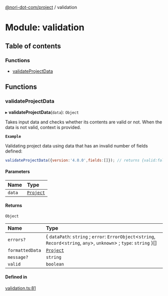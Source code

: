 [@nori-dot-com/project](../README.md) / validation

# Module: validation

## Table of contents

### Functions

- [validateProjectData](validation.md#validateprojectdata)

## Functions

### validateProjectData

▸ **validateProjectData**(`data`): `Object`

Takes input data and checks whether its contents are valid or not. When the data is not valid, context is provided.

**`Example`**

<caption>Validating project data using data that has an invalid number of fields defined:</caption>

```js
validateProjectData({version:'4.0.0',fields:[]}); // returns {valid:false, ...errors}
```

#### Parameters

| Name | Type |
| :------ | :------ |
| `data` | [`Project`](../interfaces/v4_specification.Project.md) |

#### Returns

`Object`

| Name | Type |
| :------ | :------ |
| `errors?` | { `dataPath`: `string` ; `error`: `ErrorObject`<`string`, `Record`<`string`, `any`\>, `unknown`\> ; `type`: `string`  }[] |
| `formattedData` | [`Project`](../interfaces/v4_specification.Project.md) |
| `message?` | `string` |
| `valid` | `boolean` |

#### Defined in

[validation.ts:81](https://github.com/nori-dot-eco/nori-dot-com/blob/4a106bf/packages/project/src/validation.ts#L81)
